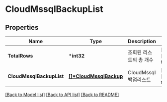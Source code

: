 # CloudMssqlBackupList

## Properties
Name | Type | Description | Notes
------------ | ------------- | ------------- | -------------
**TotalRows** | ***int32** | 조회된 리스트의 총 개수  | [optional] [default to null]
**CloudMssqlBackupList** | **[[]\*CloudMssqlBackup](CloudMssqlBackup.md)** | CloudMssql백업리스트 | [optional] [default to null]

[[Back to Model list]](../README.md#documentation-for-models) [[Back to API list]](../README.md#documentation-for-api-endpoints) [[Back to README]](../README.md)


